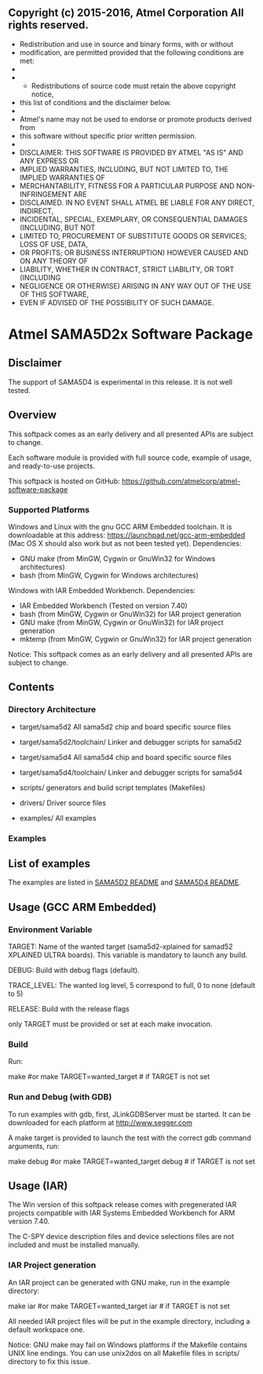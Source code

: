 Copyright (c) 2015-2016, Atmel Corporation All rights reserved.
----------------------------------------------------------

* Redistribution and use in source and binary forms, with or without
* modification, are permitted provided that the following conditions are met:
*
* - Redistributions of source code must retain the above copyright notice,
* this list of conditions and the disclaimer below.
*
* Atmel's name may not be used to endorse or promote products derived from
* this software without specific prior written permission.
*
* DISCLAIMER: THIS SOFTWARE IS PROVIDED BY ATMEL "AS IS" AND ANY EXPRESS OR
* IMPLIED WARRANTIES, INCLUDING, BUT NOT LIMITED TO, THE IMPLIED WARRANTIES OF
* MERCHANTABILITY, FITNESS FOR A PARTICULAR PURPOSE AND NON-INFRINGEMENT ARE
* DISCLAIMED. IN NO EVENT SHALL ATMEL BE LIABLE FOR ANY DIRECT, INDIRECT,
* INCIDENTAL, SPECIAL, EXEMPLARY, OR CONSEQUENTIAL DAMAGES (INCLUDING, BUT NOT
* LIMITED TO, PROCUREMENT OF SUBSTITUTE GOODS OR SERVICES; LOSS OF USE, DATA,
* OR PROFITS; OR BUSINESS INTERRUPTION) HOWEVER CAUSED AND ON ANY THEORY OF
* LIABILITY, WHETHER IN CONTRACT, STRICT LIABILITY, OR TORT (INCLUDING
* NEGLIGENCE OR OTHERWISE) ARISING IN ANY WAY OUT OF THE USE OF THIS SOFTWARE,
* EVEN IF ADVISED OF THE POSSIBILITY OF SUCH DAMAGE.


# Atmel SAMA5D2x Software Package

## Disclaimer

The support of SAMA5D4 is experimental in this release. It is not well tested.

## Overview

This softpack comes as an early delivery and all presented APIs are subject to
change.

Each software module is provided with full source code, example of usage, and
ready-to-use projects.

This softpack is hosted on GitHub:
https://github.com/atmelcorp/atmel-software-package

### Supported Platforms

Windows and Linux with the gnu GCC ARM Embedded toolchain. It is downloadable
at this address: https://launchpad.net/gcc-arm-embedded (Mac OS X should also
work but as not been tested yet).
Dependencies:
- GNU make (from MinGW, Cygwin or GnuWin32 for Windows architectures)
- bash (from MinGW, Cygwin for Windows architectures)

Windows with IAR Embedded Workbench.
Dependencies:
- IAR Embedded Workbench (Tested on version 7.40)
- bash (from MinGW, Cygwin or GnuWin32) for IAR project generation
- GNU make (from MinGW, Cygwin or GnuWin32) for IAR project generation
- mktemp (from MinGW, Cygwin or GnuWin32) for IAR project generation

Notice: This softpack comes as an early delivery and all presented APIs are
subject to change.

## Contents 

### Directory Architecture

- target/sama5d2
  All sama5d2 chip and board specific source files

- target/sama5d2/toolchain/
  Linker and debugger scripts for sama5d2

- target/sama5d4
  All sama5d4 chip and board specific source files

- target/sama5d4/toolchain/
  Linker and debugger scripts for sama5d4

- scripts/
  generators and build script templates (Makefiles)

- drivers/
  Driver source files

- examples/
  All examples 

### Examples

## List of examples

The examples are listed in [SAMA5D2 README](examples/README.SAMAD5D2.md) and
[SAMA5D4 README](examples/README.SAMA5D4.md).

## Usage (GCC ARM Embedded)

### Environment Variable

TARGET: Name of the wanted target (sama5d2-xplained for samad52 XPLAINED ULTRA
boards). This variable is mandatory to launch any build.

DEBUG: Build with debug flags (default).

TRACE_LEVEL: The wanted log level, 5 correspond to full, 0 to none (default to 5)

RELEASE: Build with the release flags

only TARGET must be provided or set at each make invocation.

### Build

Run:

make
#or
make TARGET=wanted_target # if TARGET is not set

### Run and Debug (with GDB)

To run examples with gdb, first, JLinkGDBServer must be started. It can be
downloaded for each platform at http://www.segger.com

A make target is provided to launch the test with the correct gdb command
arguments, run:

make debug
#or
make TARGET=wanted_target debug # if TARGET is not set

## Usage (IAR)

The Win version of this softpack release comes with pregenerated IAR projects
compatible with IAR Systems Embedded Workbench for ARM version 7.40.

The C-SPY device description files and device selections files are not included
and must be installed manually.

### IAR Project generation

An IAR project can be generated with GNU make, run in the example directory:

make iar
#or
make TARGET=wanted_target iar # if TARGET is not set

All needed IAR project files will be put in the example directory, including a
default workspace one.

Notice:
GNU make may fail on Windows platforms if the Makefile contains UNIX line endings.
You can use unix2dos on all Makefile files in scripts/ directory to fix this issue.

